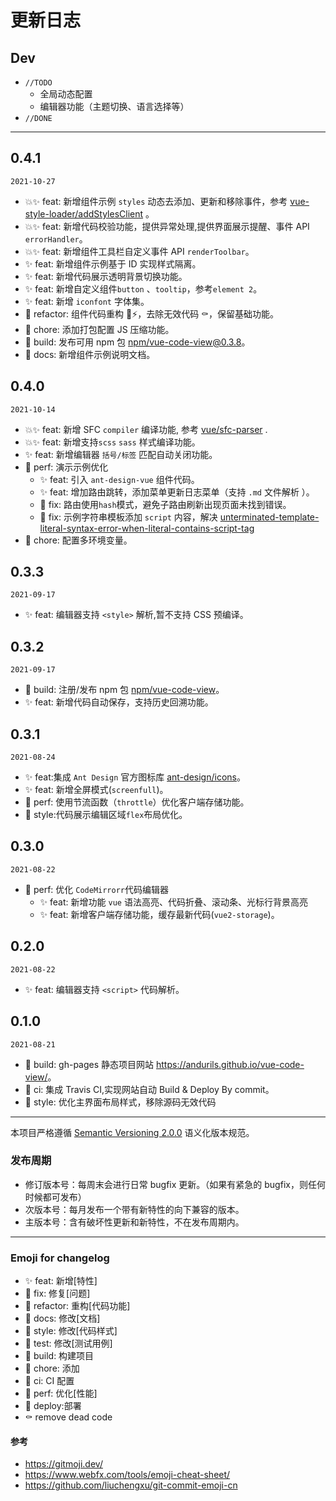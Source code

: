 # 更新日志

## Dev

- `//TODO`
  - 全局动态配置
  - 编辑器功能（主题切换、语言选择等）
- `//DONE`

---

## 0.4.1

`2021-10-27`

- 💥✨ feat: 新增组件示例 `styles` 动态去添加、更新和移除事件，参考 [vue-style-loader/addStylesClient](https://github.com/vuejs/vue-style-loader/blob/master/lib/addStylesClient.js) 。
- 💥✨ feat: 新增代码校验功能，提供异常处理,提供界面展示提醒、事件 API `errorHandler`。
- 💥✨ feat: 新增组件工具栏自定义事件 API `renderToolbar`。
- ✨ feat: 新增组件示例基于 ID 实现样式隔离。
- ✨ feat: 新增代码展示透明背景切换功能。
- ✨ feat: 新增自定义组件`button` 、`tooltip`，参考`element 2`。
- ✨ feat: 新增 `iconfont` 字体集。
- 🦄 refactor: 组件代码重构 🎨⚡️，去除无效代码 ⚰️，保留基础功能。
- 🐳 chore: 添加打包配置 JS 压缩功能。
- 🔧 build: 发布可用 npm 包 [npm/vue-code-view@0.3.8](https://www.npmjs.com/package/vue-code-view)。
- 📃 docs: 新增组件示例说明文档。

## 0.4.0

`2021-10-14`

- 💥✨ feat: 新增 SFC `compiler` 编译功能, 参考 [vue/sfc-parser](https://github.com/vuejs/vue/blob/dev/test/unit/modules/sfc/sfc-parser.spec.js) .
- 💥✨ feat: 新增支持`scss` `sass` 样式编译功能。
- ✨ feat: 新增编辑器 `括号/标签` 匹配自动关闭功能。
- 🎈 perf: 演示示例优化
  - ✨ feat: 引入 `ant-design-vue` 组件代码。
  - ✨ feat: 增加路由跳转，添加菜单更新日志菜单（支持 `.md` 文件解析 ）。
  - 🐞 fix: 路由使用`hash`模式，避免子路由刷新出现页面未找到错误。
  - 🐞 fix: 示例字符串模板添加 `script` 内容，解决 [unterminated-template-literal-syntax-error-when-literal-contains-script-tag](https://stackoverflow.com/questions/36607932/unterminated-template-literal-syntax-error-when-literal-contains-script-tag)
- 🐳 chore: 配置多环境变量。

## 0.3.3

`2021-09-17`

- ✨ feat: 编辑器支持 `<style>` 解析,暂不支持 CSS 预编译。

## 0.3.2

`2021-09-17`

- 🔧 build: 注册/发布 npm 包 [npm/vue-code-view](https://www.npmjs.com/package/vue-code-view)。
- ✨ feat: 新增代码自动保存，支持历史回溯功能。

## 0.3.1

`2021-08-24`

- ✨ feat:集成 `Ant Design` 官方图标库 [ant-design/icons](https://www.iconfont.cn/collections/detail?cid=9402)。
- ✨ feat: 新增全屏模式(`screenfull`)。
- 🎈 perf: 使用节流函数（`throttle`）优化客户端存储功能。
- 🌈 style:代码展示编辑区域`flex`布局优化。

## 0.3.0

`2021-08-22`

- 🎈 perf: 优化 `CodeMirrorr`代码编辑器
  - ✨ feat: 新增功能 `vue` 语法高亮、代码折叠、滚动条、光标行背景高亮
  - ✨ feat: 新增客户端存储功能，缓存最新代码(`vue2-storage`)。

## 0.2.0

`2021-08-22`

- ✨ feat: 编辑器支持 `<script>` 代码解析。

## 0.1.0

`2021-08-21`

- 🔧 build: gh-pages 静态项目网站 <https://andurils.github.io/vue-code-view/>。
- 🐎 ci: 集成 Travis CI,实现网站自动 Build & Deploy By commit。
- 🌈 style: 优化主界面布局样式，移除源码无效代码

---

本项目严格遵循 [Semantic Versioning 2.0.0](http://semver.org/lang/zh-CN/) 语义化版本规范。

### 发布周期

- 修订版本号：每周末会进行日常 bugfix 更新。（如果有紧急的 bugfix，则任何时候都可发布）
- 次版本号：每月发布一个带有新特性的向下兼容的版本。
- 主版本号：含有破坏性更新和新特性，不在发布周期内。

---

### Emoji for changelog

- ✨ feat: 新增[特性]
- 🐞 fix: 修复[问题]
- 🦄 refactor: 重构[代码功能]
- 📃 docs: 修改[文档]
- 🌈 style: 修改[代码样式]
- 🧪 test: 修改[测试用例]
- 🔧 build: 构建项目
- 🐳 chore: 添加
- 🐎 ci: CI 配置
- 🎈 perf: 优化[性能]
- 🚀 deploy:部署
- ⚰️ remove dead code

#### 参考

- <https://gitmoji.dev/>
- <https://www.webfx.com/tools/emoji-cheat-sheet/>
- <https://github.com/liuchengxu/git-commit-emoji-cn>
